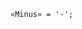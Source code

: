 <!-- This file is generated automatically by infrastructure scripts. Please don't edit by hand. -->

<!-- markdownlint-disable first-line-h1 -->

```{ .ebnf .slang-ebnf #Minus }
«Minus» = '-';
```
